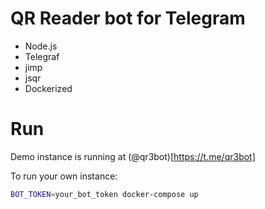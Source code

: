 # QR Reader bot for Telegram
 - Node.js
 - Telegraf
 - jimp
 - jsqr
 - Dockerized

# Run
Demo instance is running at (@qr3bot)[https://t.me/qr3bot]

To run your own instance:
```sh
BOT_TOKEN=your_bot_token docker-compose up
```